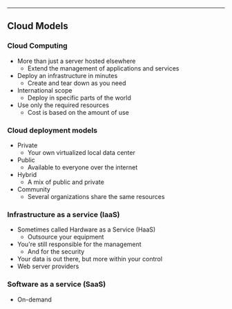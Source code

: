 
---

## Cloud Models

### Cloud Computing
- More than just a server hosted elsewhere
	- Extend the management of applications and services
- Deploy an infrastructure in minutes
	- Create and tear down as you need
- International scope
	- Deploy in specific parts of the world
- Use only the required resources
	- Cost is based on the amount of use

### Cloud deployment models
- Private
	- Your own virtualized local data center
- Public
	- Available to everyone over the internet
- Hybrid
	- A mix of public and private
- Community
	- Several organizations share the same resources

### Infrastructure as a service (IaaS)
- Sometimes called Hardware as a Service (HaaS)
	- Outsource your equipment
- You're still responsible for the management
	- And for the security
- Your data is out there, but more within your control
- Web server providers

### Software as a service (SaaS)
- On-demand